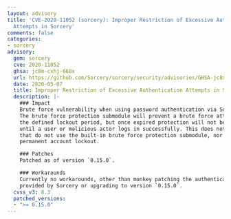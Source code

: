 ```yaml
---
layout: advisory
title: 'CVE-2020-11052 (sorcery): Improper Restriction of Excessive Authentication
  Attempts in Sorcery'
comments: false
categories:
- sorcery
advisory:
  gem: sorcery
  cve: 2020-11052
  ghsa: jc8m-cxhj-668x
  url: https://github.com/Sorcery/sorcery/security/advisories/GHSA-jc8m-cxhj-668x
  date: 2020-05-07
  title: Improper Restriction of Excessive Authentication Attempts in Sorcery
  description: |-
    ### Impact
    Brute force vulnerability when using password authentication via Sorcery.
    The brute force protection submodule will prevent a brute force attack for
    the defined lockout period, but once expired protection will not be re-enabled
    until a user or malicious actor logs in successfully. This does not affect users
    that do not use the built-in brute force protection submodule, nor users that use
    permanent account lockout.

    ### Patches
    Patched as of version `0.15.0`.

    ### Workarounds
    Currently no workarounds, other than monkey patching the authenticate method
    provided by Sorcery or upgrading to version `0.15.0`.
  cvss_v3: 8.3
  patched_versions:
  - ">= 0.15.0"
---
```

